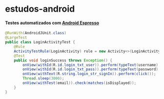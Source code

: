 # estudos-android

#### Testes automatizados com [Android Espresso](https://developer.android.com/training/testing/espresso/index.html)

```java
@RunWith(AndroidJUnit.class)
@LargeTest
public class LoginActivityTest {
    @Rule
    ActivityTestRule(LoginActivity) rule = new Activity<>(LoginActivity.class);
    @Test
    public void loginSuccess throws Exception() {
        onView(withId(R.id.login_txt_user)).perform(typeText(username), closeSoftKeyboard());
        onView(withId(R.id.login_txt_pass)).perform(typeText(password), closeSoftKeyboard());
        onView(withText(R.string.login_str_signIn)).perform(click());
        Thread.sleep(3000);
        onView(withTest(email)).check(matches(isDisplayed));
    }
}
```
